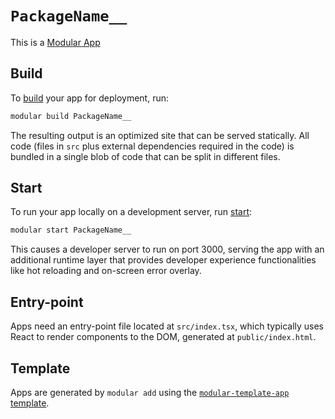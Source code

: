 # `PackageName__`

This is a [Modular App](https://modular.js.org/package-types/app)

## Build

To [build](https://modular.js.org/commands/build) your app for deployment, run:

```bash
modular build PackageName__
```

The resulting output is an optimized site that can be served statically. All
code (files in `src` plus external dependencies required in the code) is bundled
in a single blob of code that can be split in different files.

## Start

To run your app locally on a development server, run
[start](https://modular.js.org/commands/start):

```bash
modular start PackageName__
```

This causes a developer server to run on port 3000, serving the app with an
additional runtime layer that provides developer experience functionalities like
hot reloading and on-screen error overlay.

## Entry-point

Apps need an entry-point file located at `src/index.tsx`, which typically uses
React to render components to the DOM, generated at `public/index.html`.

## Template

Apps are generated by `modular add` using the
[`modular-template-app`](https://github.com/jpmorganchase/modular/tree/main/packages/modular-template-app)
[template](https://modular.js.org/package-types/template).
